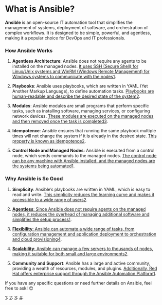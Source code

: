 # What is Ansible?

**Ansible** is an open-source IT automation tool that simplifies the management of systems, deployment of software, and orchestration of complex workflows. It is designed to be simple, powerful, and agentless, making it a popular choice for DevOps and IT professionals.

### How Ansible Works

1. **Agentless Architecture**: Ansible does not require any agents to be installed on the managed nodes. [It uses SSH (Secure Shell) for Linux/Unix systems and WinRM (Windows Remote Management) for Windows systems to communicate with the nodes](https://www.ansible.com/how-ansible-works/)[1](https://www.ansible.com/how-ansible-works/).
    
2. **Playbooks**: Ansible uses playbooks, which are written in YAML (Yet Another Markup Language), to define automation tasks. [Playbooks are human-readable and describe the desired state of the system](https://www.ansible.com/how-ansible-works/)[2](https://docs.ansible.com/ansible/latest/getting_started/introduction.html).
    
3. **Modules**: Ansible modules are small programs that perform specific tasks, such as installing software, managing services, or configuring network devices. [These modules are executed on the managed nodes and then removed once the task is completed](https://www.ansible.com/how-ansible-works/)[3](https://petri.com/what-is-ansible/).
    
4. **Idempotence**: Ansible ensures that running the same playbook multiple times will not change the system if it is already in the desired state. [This property is known as idempotence](https://www.ansible.com/how-ansible-works/)[2](https://docs.ansible.com/ansible/latest/getting_started/introduction.html).
    
5. **Control Node and Managed Nodes**: Ansible is executed from a control node, which sends commands to the managed nodes. [The control node can be any machine with Ansible installed, and the managed nodes are the systems being automated](https://www.ansible.com/how-ansible-works/)[1](https://www.ansible.com/how-ansible-works/).
    

### Why Ansible is So Good

1. **Simplicity**: Ansible’s playbooks are written in YAML, which is easy to read and write. [This simplicity reduces the learning curve and makes it accessible to a wide range of users](https://www.ansible.com/how-ansible-works/)[2](https://docs.ansible.com/ansible/latest/getting_started/introduction.html).
    
2. [**Agentless**: Since Ansible does not require agents on the managed nodes, it reduces the overhead of managing additional software and simplifies the setup process](https://www.ansible.com/how-ansible-works/)[1](https://www.ansible.com/how-ansible-works/).
    
3. [**Flexibility**: Ansible can automate a wide range of tasks, from configuration management and application deployment to orchestration and cloud provisioning](https://www.ansible.com/how-ansible-works/)[4](https://opensource.com/resources/what-ansible).
    
4. [**Scalability**: Ansible can manage a few servers to thousands of nodes, making it suitable for both small and large environments](https://www.ansible.com/how-ansible-works/)[2](https://docs.ansible.com/ansible/latest/getting_started/introduction.html).
    
5. **Community and Support**: Ansible has a large and active community, providing a wealth of resources, modules, and plugins. [Additionally, Red Hat offers enterprise support through the Ansible Automation Platform](https://www.ansible.com/how-ansible-works/)[1](https://www.ansible.com/how-ansible-works/).
    

If you have any specific questions or need further details on Ansible, feel free to ask! 😊

[](https://www.ansible.com/how-ansible-works/)[1](https://www.ansible.com/how-ansible-works/): [](https://www.ansible.com/how-ansible-works/)[2](https://docs.ansible.com/ansible/latest/getting_started/introduction.html): [](https://www.ansible.com/how-ansible-works/)[3](https://petri.com/what-is-ansible/): [](https://www.ansible.com/how-ansible-works/)[4](https://opensource.com/resources/what-ansible):